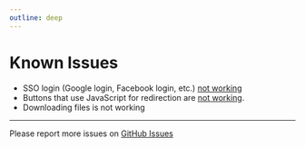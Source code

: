 ```yaml
---
outline: deep
---
```


# Known Issues

- SSO login (Google login, Facebook login, etc.) [not working](https://github.com/tauri-apps/tauri/discussions/5251)
- Buttons that use JavaScript for redirection are [not working](https://github.com/tauri-apps/wry/issues/649).
- Downloading files is not working

---

Please report more issues on [GitHub Issues](https://github.com/EastSun5566/hackdesk/issues)
